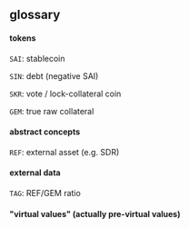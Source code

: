 ## glossary

#### tokens

`SAI`: stablecoin

`SIN`: debt (negative SAI)

`SKR`: vote / lock-collateral coin

`GEM`: true raw collateral

#### abstract concepts

`REF`: external asset (e.g. SDR)

#### external data

`TAG`: REF/GEM ratio

#### "virtual values"  (actually pre-virtual values)
